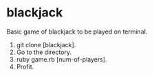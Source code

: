 # blackjack
Basic game of blackjack to be played on terminal.

1. git clone [blackjack].
2. Go to the directory.
3. ruby game.rb [num-of-players].
4. Profit.
